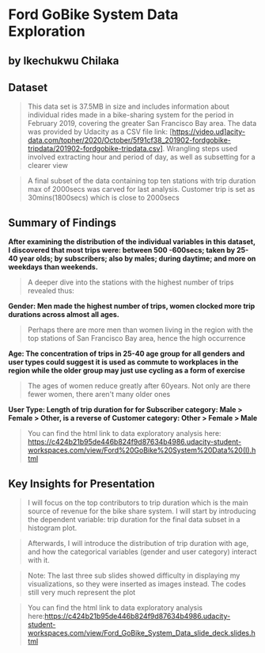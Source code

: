 # Ford GoBike System Data Exploration
## by Ikechukwu Chilaka

## Dataset
> This data set is 37.5MB in size and includes information about individual rides made in a bike-sharing system for the period in February 2019, covering the greater San Francisco Bay area. The data was provided by Udacity as a CSV file
link: [https://video.ud]acity-data.com/topher/2020/October/5f91cf38_201902-fordgobike-tripdata/201902-fordgobike-tripdata.csv]. Wrangling steps used involved extracting hour and period of day, as well as subsetting for a clearer view

>A final subset of the data containing top ten stations with trip duration max of 2000secs was carved for last analysis. Customer trip is set as 30mins(1800secs) which is close to 2000secs


## Summary of Findings

**After examining the distribution of the individual variables in this dataset, I discovered that most trips were: between 500 -600secs; taken by 25-40 year olds; by subscribers; also by males; during daytime; and more on weekdays than weekends.**

>A deeper dive into the stations with the highest number of trips revealed thus:

**Gender: Men made the highest number of trips, women clocked more trip durations across almost all ages.** 

>Perhaps there are more men than women living in the region with the top stations of San Francisco Bay area, hence the high occurrence

**Age: The concentration of trips in 25-40 age group for all genders and user types could suggest it is used as commute to workplaces in the region while the older group may just use cycling as a form of exercise**

>The ages of women reduce greatly after 60years. Not only are there fewer women, there aren't many older ones

**User Type: Length of trip duration for for Subscriber category: Male > Female > Other, is a reverse of Customer category: Other > Female > Male**

>You can find the html link to data exploratory analysis here: https://c424b21b95de446b824f9d87634b4986.udacity-student-workspaces.com/view/Ford%20GoBike%20System%20Data%20(I).html


## Key Insights for Presentation
>I will focus on the top contributors to trip duration which is the main source of revenue for the bike share system. I will start by introducing the dependent variable: trip duration for the final data subset in a histogram plot. 

>Afterwards, I will introduce the distribution of trip duration with age, and how the categorical variables (gender and user category) interact with it.

>Note: The last three sub slides showed difficulty in displaying my visualizations, so they were inserted as images instead. The codes still very much represent the plot

>You can find the html link to data exploratory analysis here:https://c424b21b95de446b824f9d87634b4986.udacity-student-workspaces.com/view/Ford_GoBike_System_Data_slide_deck.slides.html